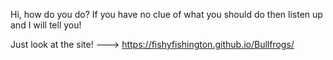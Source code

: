 Hi, how do you do? If you have no clue of what you should do then listen up and I will tell you!

Just look at the site! ---> https://fishyfishington.github.io/Bullfrogs/
